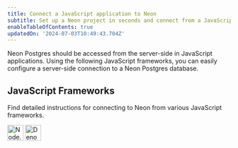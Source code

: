 ```yaml
---
title: Connect a JavaScript application to Neon
subtitle: Set up a Neon project in seconds and connect from a JavaScript application
enableTableOfContents: true
updatedOn: '2024-07-03T10:49:43.704Z'
---
```


Neon Postgres should be accessed from the server-side in JavaScript applications. Using the following JavaScript frameworks, you can easily configure a server-side connection to a Neon Postgres database.

## JavaScript Frameworks

Find detailed instructions for connecting to Neon from various JavaScript frameworks.

<TechnologyNavigation open>

<img src="/images/technology-logos/nodejs-logo.svg" width="36" height="36" alt="Node.js" href="/docs/guides/node" title="Connect a Node.js application to Neon" />

<img src="/images/technology-logos/deno-logo.svg" width="36" height="36" alt="Deno" href="/docs/guides/deno" title="Connect a Deno application to Neon" />

</TechnologyNavigation>

<NeedHelp/>
